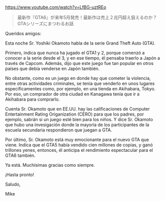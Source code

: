 https://www.youtube.com/watch?v=LfBG-uztREo

> 最新作『GTA6』が来年5月発売！最新作は売上２兆円超え狙えるのか？GTAシリーズにまつわるお話

Queridos amigos:

Esta noche Sr. Yoshiki Okamoto habla de la serie Grand Theft Auto (GTA).

Primero, indica que nunca ha jugado el GTA1 y 2, porque comenzó a conocer a la serie desde el 3, y en ese tiempo, él pensaba traerlo a Japón a través de Capcom. Además, dijo que este juego fue tan popular en otros países que debía venderse en Japón también.

No obstante, como es un juego en donde hay que cometer la violencia, entre otras actividades criminales, se tenía que venderlo en unos lugares especificamentes como, por ejemplo, en una tienda en Akihabara, Tokyo. Por eso, un comprador de otra ciudad en Kanagawa tenía que ir a Akihabara para comprarlo.

Cuenta Sr. Okamoto que en EE.UU. hay las calificaciones de Computer Entertainment Rating Origanization (CERO) para que los padres, por ejemplo, sabrán si un juego esté bien para los niños. Y dice Sr. Okamoto que hubo una invesigación donde la mayoría de los participantes de la escuela secundaria respondieron que juegan a GTA.

Por último, Sr. Okamoto está muy emocionante para el nuevo GTA que viene. Indica que el GTA5 había vendido cien millones de copias, y ganó trillones yenes, entonces, él anticipa el rendimiento espectacular para el GTA6 también.

Ya está. Muchísimas gracias como siempre.

¡Hasta pronto!

Saludo,

Mike
